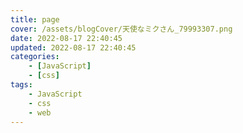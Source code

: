 ```yaml
---
title: page
cover: /assets/blogCover/天使なミクさん_79993307.png
date: 2022-08-17 22:40:45
updated: 2022-08-17 22:40:45
categories:
    - [JavaScript]
    - [css]
tags:
    - JavaScript
    - css
    - web
---
```


